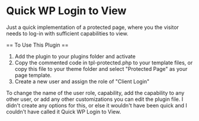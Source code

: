 Quick WP Login to View
===================

Just a quick implementation of a protected page, where you the visitor needs to log-in with sufficient capabilities to view.

== To Use This Plugin ==

1. Add the plugin to your plugins folder and activate
1. Copy the commented code in tpl-protected.php to your template files, or copy this file to your theme folder and select "Protected Page" as your page template.
1. Create a new user and assign the role of "Client Login"

To change the name of the user role, capability, add the capability to any other user, or add any other customizations you can edit the plugin file.  I didn't create any options for this, or else it wouldn't have been quick and I couldn't have called it Quick WP Login to View.

